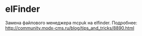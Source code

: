 elFinder
=========
Замена файлового менеджера mcpuk на elfinder. Подробнее: http://community.modx-cms.ru/blog/tips_and_tricks/8890.html